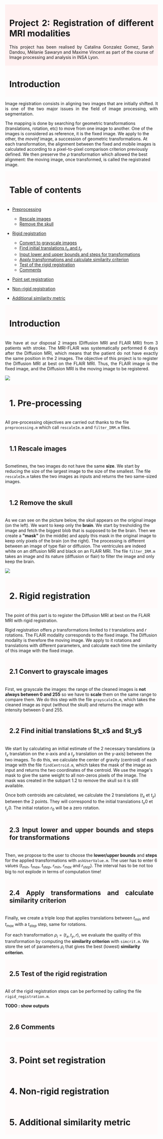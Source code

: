 
<div style="background-color:rgb(255, 240, 240); padding:5px; padding-left: 1em; padding-right: 1em;">

<h1 id="tutorial1" style="text-align: justify">Project 2: Registration of different MRI modalities</h1>

<p style="text-align: justify">This project has been realised by Catalina Gonzalez Gomez, Sarah Dandou, Mélanie Sawaryn and Maxime Vincent as part of  the course of Image processing and analysis in INSA Lyon. </p>
</div>

<div style="background-color:rgb(255, 250, 250); padding:5px; padding-left: 1em; padding-right: 1em;">

<h1 id="tutorial1" style="text-align: justify">Introduction</h1>
    
</div>

<p style="text-align: justify">
Image registration consists in aligning two images that are initially shifted. It is one of the two major issues in the field of image processing, with segmentation.

The mapping is done by searching for geometric transformations (translations, rotation, etc) to move from one image to another. One of the images is considered as reference, it is the fixed image. We apply to the other, the _movinf_ image, a succession of geometric transformations. At each transformation, the alignment between the fixed and mobile images is calculated according to a pixel-to-pixel comparison criterion previously defined. We then preserve the $\rho$ transformation which allowed the best alignment: the moving image, once transformed, is called the registrated
image.
</p>

<div style="background-color:rgb(255, 250, 250); padding:5px; padding-left: 1em; padding-right: 1em;">

<h1 id="tutorial1" style="text-align: justify">Table of contents</h1>
    
</div>

* [Preprocessing](#part1)

    * [Rescale images](#subpart1.1)
    * [Remove the skull](#subpart1.2)
    
    
* [Rigid registration](#part2)

    * [Convert to grayscale images](#subpart2.1)
    * [Find initial translations $t_x$ and $t_y$](#subpart2.2)
    * [Input lower and upper bounds and steps for transformations](#subpart2.3)
    * [Apply transformations and calculate similarity criterion](#subpart2.4)
    * [Test of the rigid registration](#subpart2.5)
    * [Comments](#subpart2.6)
    

* [Point set registration](#part3)

* [Non-rigid registration](#part4)

* [Additional similarity metric](#part5)

<div style="background-color:rgb(255, 250, 250); padding:5px; padding-left: 1em; padding-right: 1em;">

<h1 id="tutorial1" style="text-align: justify">Introduction</h1>
    
</div>

<p style="text-align: justify">
We have at our disposal 2 images (Diffusion MRI and FLAIR MRI) from 3 patients with stroke. The MRI-FLAIR was systematically performed 6 days after the Diffusion MRI, which means that the patient do not have exactly the same position in the 2 images.
The objective of this project is to register the Diffusion MRI at best on the FLAIR MRI. Thus, the FLAIR image is the fixed image, and the Diffusion MRI is the moving image to be registered.

![](img_README/original.png)
</p>

<div style="background-color:rgb(255, 250, 250); padding:5px; padding-left: 1em; padding-right: 1em;">

<h1 id="tutorial1" style="text-align: justify">1. Pre-processing<a class="anchor" id="part1"></a></h1>

</div>

<p style="text-align: justify">
    
All pre-processing objectives are carried out thanks to the file `preprocessing.m` which call `rescaleIm.m` and `filter_IRM.m` files.

</p>

<div style="background-color:rgb(255, 250, 250); padding:5px; padding-left: 1em; padding-right: 1em;">

<h2 id="tutorial1" style="text-align: justify">1.1 Rescale images<a class="anchor" id="subpart1.1"></a></h2>

</div>

<p style="text-align: justify">

Sometimes, the two images do not have the same **size**. We start by reducing the size of the largest image to the size of the smallest. The file `rescaleIm.m` takes the two images as inputs and returns the two same-sized images.

</p>

<div style="background-color:rgb(255, 250, 250); padding:5px; padding-left: 1em; padding-right: 1em;">

<h2 id="tutorial1" style="text-align: justify">1.2 Remove the skull<a class="anchor" id="subpart1.2"></a></h2>

</div>

<p style="text-align: justify">

As we can see on the picture below, the skull appears on the original image (on the left). We want to keep only the **brain**. We start by tresholding the image and fetch the biggest blob that is supposed to be the brain. Then we create a **"mask"** (in the middle) and apply this mask in the original image to keep only pixels of the brain (on the right). The processing is different between an image of type flair or diffusion. The ventricules are indeed white on an diffusion MRI and black on an FLAIR MRI. The file `filter_IRM.m` takes an image and its nature (diffusion or flair) to filter the image and only keep the brain.

![](img_README/cleaned_images.png)
    
</p>

<div style="background-color:rgb(255, 250, 250); padding:5px; padding-left: 1em; padding-right: 1em;">

<h1 id="tutorial1" style="text-align: justify">2. Rigid registration<a class="anchor" id="part2"></a></h1>

</div>

<p style="text-align: justify">
    
The point of this part is to register the Diffusion MRI at best on the FLAIR MRI with rigid registration.

Rigid registration offers $\rho$ transformations limited to $t$ translations and $r$ rotations. The FLAIR modality corresponds to the fixed image. The Diffusion modality is therefore the moving image. We apply to it rotations and translations with different parameters, and calculate each time the similarity of this image with the fixed image.
    
</p>

<div style="background-color:rgb(255, 250, 250); padding:5px; padding-left: 1em; padding-right: 1em;">

<h2 id="tutorial1" style="text-align: justify">2.1 Convert to grayscale images<a class="anchor" id="subpart2.1"></a></h2>

</div>

<p style="text-align: justify">

First, we grayscale the images: the range of the cleaned images is **not always between 0 and 255** so we have to **scale** them on the same range to compare them. We do this step with the file `grayscaleIm.m`, which takes the cleaned image as input (without the skull) and returns the image with intensity between 0 and 255.
    
</p>

<div style="background-color:rgb(255, 250, 250); padding:5px; padding-left: 1em; padding-right: 1em;">

<h2 id="tutorial1" style="text-align: justify">2.2 Find initial translations $t_x$ and $t_y$<a class="anchor" id="subpart2.2"></a></h2>

</div>

<p style="text-align: justify">
   
We start by calculating an initial estimate of the 2 necessary translations (a $t_x$ translation on the x-axis and a $t_y$ translation on the y-axis) between the two images. To do this, we calculate the center of gravity (centroid) of each image with the file `findCentroid.m`, which takes the mask of the image as input and returns the two coordinates of the centroid. We use the image's mask to give the same weight to all non-zeros pixels of the image. The mask was created in the subpart 1.2 to remove the skull so it is still available.
    
Once both centroids are calculated, we calculate the 2 translations ($t_x$ et $t_y$) between the 2 points. They will correspond to the initial translations $t_x0$ et $t_y0$. The initial rotation $r_0$ will be a zero rotation.
    
</p>

<div style="background-color:rgb(255, 250, 250); padding:5px; padding-left: 1em; padding-right: 1em;">

<h2 class="anchor" id="subpart2.3" style="text-align: justify">2.3 Input lower and upper bounds and steps for transformations</h2>

</div>

<p style="text-align: justify">
    
Then, we propose to the user to choose the **lower/upper bounds** and **steps** for the applied transformations with `askUserValue.m`. The user has to enter 6 values ($t_{min}$, $t_{max}$, $t_{step}$, $r_{min}$, $r_{max}$ and $r_{step}$). The interval has to be not too big to not explode in terms of computation time!
    
</p>

<div style="background-color:rgb(255, 250, 250); padding:5px; padding-left: 1em; padding-right: 1em;">

<h2 class="anchor" id="subpart2.4" style="text-align: justify">2.4 Apply transformations and calculate similarity criterion</h2>

</div>

<p style="text-align: justify">
    
Finally, we create a triple loop that applies translations between $t_{min}$ and $t_{max}$ with a $t_{step}$ step, same for rotations.

For each transformation $\rho_i = (t_x, t_y, r)$, we evaluate the quality of this transformation by computing the **similarity criterion** with `simcrit.m`. We store the set of parameters $\rho_i$ that gives the best (lowest) **similarity criterion**.
    
</p>

<div style="background-color:rgb(255, 250, 250); padding:5px; padding-left: 1em; padding-right: 1em;">

<h2 class="anchor" id="subpart2.5" style="text-align: justify">2.5 Test of the rigid registration</h2>

</div>

<p style="text-align: justify">
   
All of the rigid registration steps can be performed by calling the file `rigid_registration.m`.

__TODO : show outputs__
    
</p>

<div style="background-color:rgb(255, 250, 250); padding:5px; padding-left: 1em; padding-right: 1em;">

<h2 class="anchor" id="subpart2.6" style="text-align: justify">2.6 Comments</h2>

</div>

<p style="text-align: justify">
    
</p>





<div style="background-color:rgb(255, 250, 250); padding:5px; padding-left: 1em; padding-right: 1em;">

<h1 id="tutorial1" style="text-align: justify">3. Point set registration<a class="anchor" id="part3"></a></h1>

</div>





<div style="background-color:rgb(255, 250, 250); padding:5px; padding-left: 1em; padding-right: 1em;">

<h1 id="tutorial1" style="text-align: justify">4. Non-rigid registration<a class="anchor" id="part4"></a></h1>

</div>





<div style="background-color:rgb(255, 250, 250); padding:5px; padding-left: 1em; padding-right: 1em;">

<h1 id="tutorial1" style="text-align: justify">5. Additional similarity metric<a class="anchor" id="part5"></a></h1>

</div>







